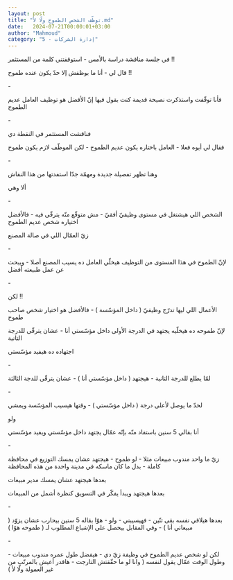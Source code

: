 ```yaml
---
layout: post
title: "توظّف الشخص الطموح ولّا لأ.md"
date:   2024-07-21T00:00:01+03:00
author: "Mahmoud"
category: "5 - إدارة الشركات"
---
```

في جلسة مناقشة دراسة بالأمس - استوقفتني كلمة من
المستثمر !!

قال لي - أنا ما بوظفش إلا حدّ يكون عنده طموح !!

\-

فأنا توقّفت واستذكرت نصيحة قديمة كنت بقول فيها إنّ الأفضل
هو توظيف العامل عديم الطموح

\-

فناقشت المستثمر في النقطة دي

فقال لي أيوه فعلا - العامل باختاره يكون عديم الطموح -
لكن الموظّف لازم يكون طموح

\-

وهنا تظهر تفصيلة جديدة ومهمّة جدّا استفدتها من هذا
النقاش

ألا وهي

\-

الشخص اللي هيشتغل في مستوى وظيفيّ أفقيّ - مش متوقّع منّه
يترقّى فيه - فالأفضل اختياره شخص عديم الطموح

زيّ العمّال اللي في صالة المصنع

\-

لإنّ الطموح في هذا المستوى من التوظيف هيخلّي العامل ده
يسيب المصنع أصلا - ويبحث عن عمل طبيعته أفضل

\-

لكن !!

الأعمال اللي ليها تدرّج وظيفيّ ( داخل المؤسّسة ) - فالأفضل
هو اختيار شخص صاحب طموح

لإنّ طموحه ده هيخلّيه يجتهد في الدرجة الأولى داخل مؤسّستي
أنا - عشان يترقّى للدرجة التانية

اجتهاده ده هيفيد مؤسّستي

\-

لمّا يطلع للدرجة التانية - هيجتهد ( داخل مؤسّستي أنا ) -
عشان يترقّى للدجة الثالثة

\-

لحدّ ما يوصل لأعلى درجة ( داخل مؤسّستي ) - وقتها هيسيب
المؤسّسة ويمشي

ولو

أنا بقالي 5 سنين باستفاد منّه بإنّه عمّال يجتهد داخل مؤسّستي
ويفيد مؤسّستي

\-

زيّ ما واحد مندوب مبيعات مثلا - لو طموح - هيجتهد عشان
يمسك التوزيع في محافظة كاملة - بدل ما كان ماسكه في مدينة واحدة من هذه
المحافظة

بعدها هيجتهد عشان يمسك مدير مبيعات

بعدها هيجتهد ويبدأ يفكّر في التسويق كنظرة أشمل من
المبيعات

\-

بعدها هيلاقي نفسه بقى تنّين - فهيسيبني - ولو - هوّا بقاله
5 سنين بيحارب عشان يزوّد ( مبيعاتي أنا ) - وفي المقابل بيحصل على الإشباع
المطلوب لـ ( طموحه هوّا )

\-

لكن لو شخص عديم الطموح في وظيفة زيّ دي - هيفضل طول عمره
مندوب مبيعات - وطول الوقت عمّال يقول لنفسه ( وانا لو ما حقّقتش التارجت -
هاقدر أعيش بالمرتّب من غير العمولة ولّا لأ )
